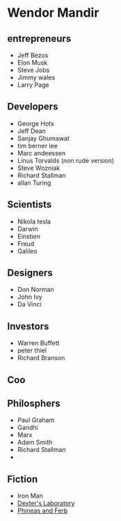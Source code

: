 # Wendor Mandir
## entrepreneurs
* Jeff Bezos
* Elon Musk
* Steve Jobs 
* Jimmy wales
* Larry Page


## Developers
* George Hots
* Jeff Dean
* Sanjay Ghumawat
* tim berner lee 
* Marc andeessen
* Linus Torvalds (non rude version)
* Steve Wozniak
* Richard Stallman
* allan Turing

## Scientists 
* Nikola tesla
* Darwin
* Einstien
* Freud 
* Galileo

 
## Designers
* Don Norman
* John Ivy
* Da Vinci

## Investors
* Warren Buffett
* peter thiel
* Richard Branson

## Coo

## Philosphers 
* Paul Graham
* Gandhi
* Marx 
* Adam Smith
* Richard Stallman
* 

## Fiction
* Iron Man
* [Dexter's Laboratory](https://www.youtube.com/watch?v=QbZfY28ptv4)
* [Phineas and Ferb](https://www.youtube.com/watch?v=TfN906USOt8)
